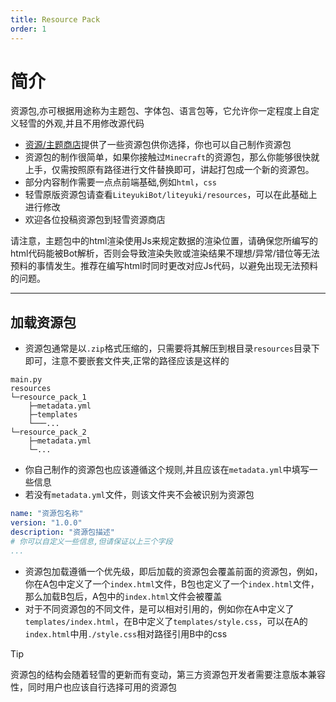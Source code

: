 ```yaml
---
title: Resource Pack
order: 1
---
```


# 简介

资源包,亦可根据用途称为主题包、字体包、语言包等，它允许你一定程度上自定义轻雪的外观,并且不用修改源代码

- [资源/主题商店](../store/resource)提供了一些资源包供你选择，你也可以自己制作资源包
- 资源包的制作很简单，如果你接触过`Minecraft`的资源包，那么你能够很快就上手，仅需按照原有路径进行文件替换即可，讲起打包成一个新的资源包。
- 部分内容制作需要一点点前端基础,例如`html`，`css`
- 轻雪原版资源包请查看`LiteyukiBot/liteyuki/resources`，可以在此基础上进行修改
- 欢迎各位投稿资源包到轻雪资源商店

请注意，主题包中的html渲染使用Js来规定数据的渲染位置，请确保您所编写的html代码能被Bot解析，否则会导致渲染失败或渲染结果不理想/异常/错位等无法预料的事情发生。推荐在编写html时同时更改对应Js代码，以避免出现无法预料的问题。

---

## 加载资源包

- 资源包通常是以`.zip`格式压缩的，只需要将其解压到根目录`resources`目录下即可，注意不要嵌套文件夹,正常的路径应该是这样的

```shell
main.py
resources
└─resource_pack_1
    ├─metadata.yml
    ├─templates
    └───...
└─resource_pack_2
    ├─metadata.yml
    └─...
```

- 你自己制作的资源包也应该遵循这个规则,并且应该在`metadata.yml`中填写一些信息
- 若没有`metadata.yml`文件，则该文件夹不会被识别为资源包

```yaml
name: "资源包名称"
version: "1.0.0"
description: "资源包描述"
# 你可以自定义一些信息,但请保证以上三个字段
...
```

- 资源包加载遵循一个优先级，即后加载的资源包会覆盖前面的资源包，例如，你在A包中定义了一个`index.html`文件，B包也定义了一个`index.html`文件，那么加载B包后，A包中的`index.html`文件会被覆盖
- 对于不同资源包的不同文件，是可以相对引用的，例如你在A中定义了`templates/index.html`，在B中定义了`templates/style.css`，可以在A的`index.html`中用`./style.css`相对路径引用B中的css

> [!tip]
> 资源包的结构会随着轻雪的更新而有变动，第三方资源包开发者需要注意版本兼容性，同时用户也应该自行选择可用的资源包